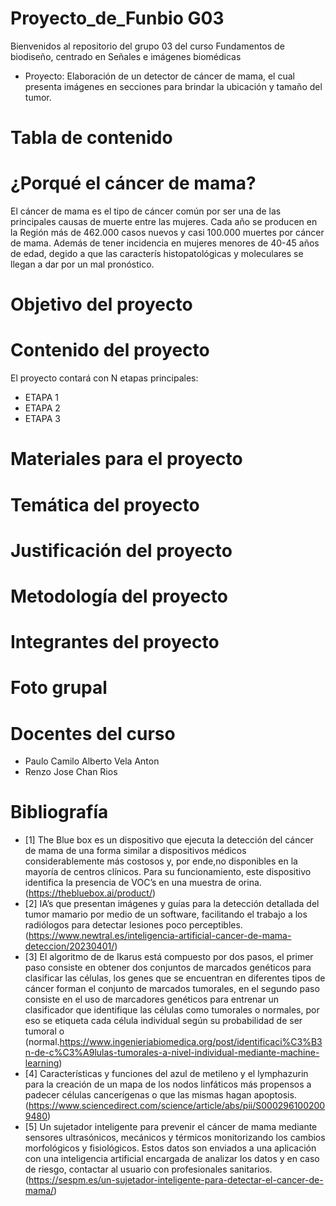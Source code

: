 # Proyecto_de_Funbio G03
Bienvenidos al repositorio del grupo 03 del curso Fundamentos de biodiseño, centrado en Señales e imágenes biomédicas
+ Proyecto: Elaboración de un detector de cáncer de mama, el cual presenta imágenes en secciones para brindar la ubicación y tamaño del tumor.
# Tabla de contenido

# ¿Porqué el cáncer de mama?
El cáncer de mama es el tipo de cáncer común por ser una de las principales causas de muerte entre las mujeres. Cada año se producen en la Región más de 462.000 casos nuevos y casi 100.000 muertes por cáncer de mama. Además de tener incidencia en mujeres menores de 40-45 años de edad, degido a que las caracterís histopatológicas y moleculares se llegan a dar por un mal pronóstico.
# Objetivo del proyecto

# Contenido del proyecto
El proyecto contará con N etapas principales:
* ETAPA 1
* ETAPA 2
* ETAPA 3
# Materiales para el proyecto

# Temática del proyecto

# Justificación del proyecto

# Metodología del proyecto

# Integrantes del proyecto

# Foto grupal

# Docentes del curso
- Paulo Camilo Alberto Vela Anton
- Renzo Jose Chan Rios
# Bibliografía
+ [1] The Blue box es un dispositivo que ejecuta la detección del cáncer de mama de una forma similar a dispositivos médicos considerablemente más costosos y, por ende,no disponibles en la mayoría de centros clínicos. Para su funcionamiento, este dispositivo identifica la presencia de VOC’s en una muestra de orina. (https://thebluebox.ai/product/)
+ [2] IA’s que presentan imágenes y guías para la detección detallada del tumor mamario por medio de un software, facilitando el trabajo a los radiólogos para detectar lesiones poco perceptibles.(https://www.newtral.es/inteligencia-artificial-cancer-de-mama-deteccion/20230401/)
+ [3] El algoritmo de de Ikarus está compuesto por dos pasos, el primer paso consiste en obtener dos conjuntos de marcados genéticos para clasificar las células, los genes que se encuentran en diferentes tipos de cáncer forman el conjunto de marcados tumorales, en el segundo paso consiste en el uso de marcadores genéticos para entrenar un clasificador que identifique las células como tumorales o normales, por eso se etiqueta cada célula individual según su probabilidad de ser tumoral o (normal.https://www.ingenieriabiomedica.org/post/identificaci%C3%B3n-de-c%C3%A9lulas-tumorales-a-nivel-individual-mediante-machine-learning)
+ [4] Características y funciones del azul de metileno y el lymphazurin para la creación de un mapa de los nodos linfáticos más propensos a padecer células cancerígenas o que las mismas hagan apoptosis.(https://www.sciencedirect.com/science/article/abs/pii/S0002961002009480)
+ [5] Un sujetador inteligente para prevenir el cáncer de mama mediante sensores ultrasónicos, mecánicos y térmicos monitorizando los cambios morfológicos y fisiológicos. Estos datos son enviados a una aplicación con una inteligencia artificial encargada de analizar los datos y en caso de riesgo, contactar al usuario con profesionales sanitarios.(https://sespm.es/un-sujetador-inteligente-para-detectar-el-cancer-de-mama/)
